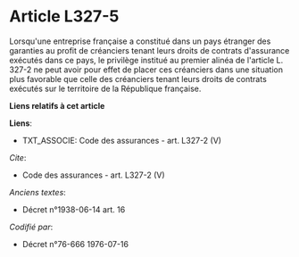 # Article L327-5

Lorsqu'une entreprise française a constitué dans un pays étranger des garanties au profit de créanciers tenant leurs droits
de contrats d'assurance exécutés dans ce pays, le privilège institué au premier alinéa de l'article L. 327-2 ne peut avoir
pour effet de placer ces créanciers dans une situation plus favorable que celle des créanciers tenant leurs droits de
contrats exécutés sur le territoire de la République française.

**Liens relatifs à cet article**

**Liens**:

  - TXT_ASSOCIE: Code des assurances - art. L327-2 (V)

_Cite_:

  - Code des assurances - art. L327-2 (V)

_Anciens textes_:

  - Décret n°1938-06-14 art. 16

_Codifié par_:

  - Décret n°76-666 1976-07-16
